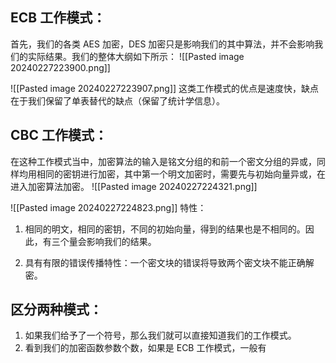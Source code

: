 ## ECB 工作模式：
首先，我们的各类 AES 加密，DES 加密只是影响我们的其中算法，并不会影响我们的实际结果。我们的整体大纲如下所示：
![[Pasted image 20240227223900.png]]

![[Pasted image 20240227223907.png]]
这类工作模式的优点是速度快，缺点在于我们保留了单表替代的缺点（保留了统计学信息）。
## CBC 工作模式：
在这种工作模式当中，加密算法的输入是铭文分组的和前一个密文分组的异或，同样均用相同的密钥进行加密，其中第一个明文加密时，需要先与初始向量异或，在进入加密算法加密。
![[Pasted image 20240227224321.png]]

![[Pasted image 20240227224823.png]]
特性：
1. 相同的明文，相同的密钥，不同的初始向量，得到的结果也是不相同的。因此，有三个量会影响我们的结果。

2. 具有有限的错误传播特性：一个密文块的错误将导致两个密文块不能正确解密。

## 区分两种模式：
1. 如果我们给予了一个符号，那么我们就可以直接知道我们的工作模式。
2. 看到我们的加密函数参数个数，如果是 ECB 工作模式，一般有
